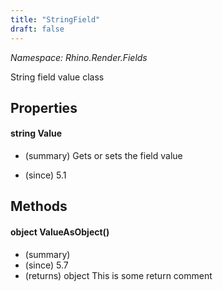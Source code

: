 ```yaml
---
title: "StringField"
draft: false
---
```


*Namespace: Rhino.Render.Fields*

   String field value class
   
## Properties
#### string Value
- (summary) 
     Gets or sets the field value
     
- (since) 5.1
## Methods
#### object ValueAsObject()
- (summary) 
- (since) 5.7
- (returns) object This is some return comment
